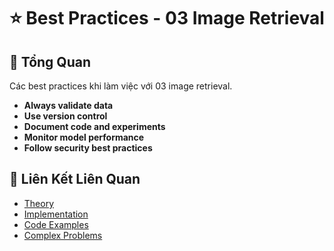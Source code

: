 # ⭐ Best Practices - 03 Image Retrieval

## 🎯 Tổng Quan

Các best practices khi làm việc với 03 image retrieval.

- **Always validate data**
- **Use version control**
- **Document code and experiments**
- **Monitor model performance**
- **Follow security best practices**

## 🔗 Liên Kết Liên Quan

- [Theory](./THEORY_03_image_retrieval.md)
- [Implementation](./IMPLEMENTATION_03_image_retrieval.md)
- [Code Examples](./CODE_EXAMPLES_03_image_retrieval.md)
- [Complex Problems](./COMPLEX_PROBLEMS.md)

